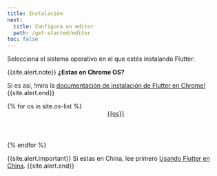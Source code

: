 ```yaml
---
title: Instalación
next:
  title: Configura un editor
  path: /get-started/editor
toc: false
---
```


Selecciona el sistema operativo en el que estés instalando Flutter:

{{site.alert.note}}
  **¿Estas en Chrome OS?**

  Si es así, !mira la [documentación de instalación de Flutter en Chrome!](/docs/get-started/install/chromeos)
{{site.alert.end}}

<div class="card-deck mb-8">
{% for os in site.os-list %}
  <a class="card" href="/get-started/install/{{os | downcase}}">
    <div class="card-body">
      <header class="card-title text-center m-0">
        {{os}}
        <i class="fab fa-{{os | downcase}}"></i>
      </header>
    </div>
  </a>
{% endfor %}
</div>

{{site.alert.important}}
  Si estas en China, lee primero [Usando  Flutter en China](/community/china).
{{site.alert.end}}

